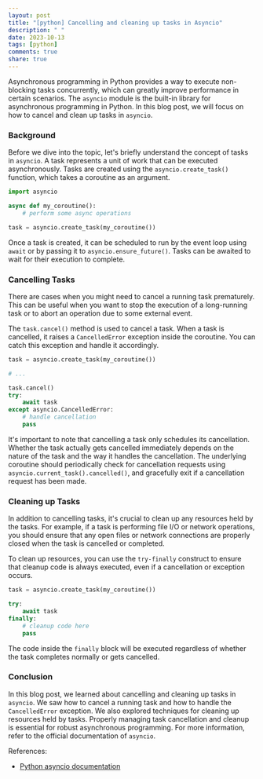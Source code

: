 ```yaml
---
layout: post
title: "[python] Cancelling and cleaning up tasks in Asyncio"
description: " "
date: 2023-10-13
tags: [python]
comments: true
share: true
---
```


Asynchronous programming in Python provides a way to execute non-blocking tasks concurrently, which can greatly improve performance in certain scenarios. The `asyncio` module is the built-in library for asynchronous programming in Python. In this blog post, we will focus on how to cancel and clean up tasks in `asyncio`.

### Background

Before we dive into the topic, let's briefly understand the concept of tasks in `asyncio`. A task represents a unit of work that can be executed asynchronously. Tasks are created using the `asyncio.create_task()` function, which takes a coroutine as an argument.

```python
import asyncio

async def my_coroutine():
    # perform some async operations

task = asyncio.create_task(my_coroutine())
```

Once a task is created, it can be scheduled to run by the event loop using `await` or by passing it to `asyncio.ensure_future()`. Tasks can be awaited to wait for their execution to complete.

### Cancelling Tasks

There are cases when you might need to cancel a running task prematurely. This can be useful when you want to stop the execution of a long-running task or to abort an operation due to some external event.

The `task.cancel()` method is used to cancel a task. When a task is cancelled, it raises a `CancelledError` exception inside the coroutine. You can catch this exception and handle it accordingly.

```python
task = asyncio.create_task(my_coroutine())

# ...

task.cancel()
try:
    await task
except asyncio.CancelledError:
    # handle cancellation
    pass
```

It's important to note that cancelling a task only schedules its cancellation. Whether the task actually gets cancelled immediately depends on the nature of the task and the way it handles the cancellation. The underlying coroutine should periodically check for cancellation requests using `asyncio.current_task().cancelled()`, and gracefully exit if a cancellation request has been made.

### Cleaning up Tasks

In addition to cancelling tasks, it's crucial to clean up any resources held by the tasks. For example, if a task is performing file I/O or network operations, you should ensure that any open files or network connections are properly closed when the task is cancelled or completed.

To clean up resources, you can use the `try-finally` construct to ensure that cleanup code is always executed, even if a cancellation or exception occurs.

```python
task = asyncio.create_task(my_coroutine())

try:
    await task
finally:
    # cleanup code here
    pass
```

The code inside the `finally` block will be executed regardless of whether the task completes normally or gets cancelled.

### Conclusion

In this blog post, we learned about cancelling and cleaning up tasks in `asyncio`. We saw how to cancel a running task and how to handle the `CancelledError` exception. We also explored techniques for cleaning up resources held by tasks. Properly managing task cancellation and cleanup is essential for robust asynchronous programming. For more information, refer to the official documentation of `asyncio`.

References:
- [Python asyncio documentation](https://docs.python.org/3/library/asyncio.html)